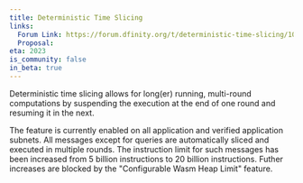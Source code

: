 ```yaml
---
title: Deterministic Time Slicing
links:
  Forum Link: https://forum.dfinity.org/t/deterministic-time-slicing/10635
  Proposal:
eta: 2023
is_community: false
in_beta: true
---
```


Deterministic time slicing allows for long(er) running, multi-round computations by suspending the execution at the end of one round and resuming it in the next.

The feature is currently enabled on all application and verified application subnets.
All messages except for queries are automatically sliced and executed in multiple rounds.
The instruction limit for such messages has been increased from 5 billion instructions to 20 billion instructions.
Futher increases are blocked by the "Configurable Wasm Heap Limit" feature.

